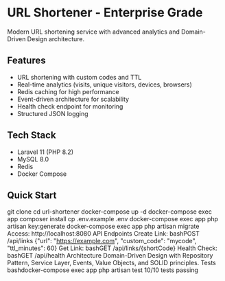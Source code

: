 # URL Shortener - Enterprise Grade

Modern URL shortening service with advanced analytics and Domain-Driven Design architecture.

## Features

-   URL shortening with custom codes and TTL
-   Real-time analytics (visits, unique visitors, devices, browsers)
-   Redis caching for high performance
-   Event-driven architecture for scalability
-   Health check endpoint for monitoring
-   Structured JSON logging

## Tech Stack

-   Laravel 11 (PHP 8.2)
-   MySQL 8.0
-   Redis
-   Docker Compose

## Quick Start

git clone <repo-url>
cd url-shortener
docker-compose up -d
docker-compose exec app composer install
cp .env.example .env
docker-compose exec app php artisan key:generate
docker-compose exec app php artisan migrate
Access: http://localhost:8080
API Endpoints
Create Link:
bashPOST /api/links
{"url": "https://example.com", "custom_code": "mycode", "ttl_minutes": 60}
Get Link:
bashGET /api/links/{shortCode}
Health Check:
bashGET /api/health
Architecture
Domain-Driven Design with Repository Pattern, Service Layer, Events, Value Objects, and SOLID principles.
Tests
bashdocker-compose exec app php artisan test
10/10 tests passing
